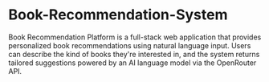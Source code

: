 # Book-Recommendation-System
Book Recommendation Platform is a full-stack web application that provides personalized book recommendations using natural language input. Users can describe the kind of books they're interested in, and the system returns tailored suggestions powered by an AI language model via the OpenRouter API.
